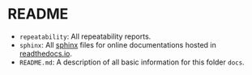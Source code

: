 # README

* `repeatability`: All repeatability reports.
* `sphinx`: All [sphinx](https://www.sphinx-doc.org/en/master/) files for online documentations
  hosted in [readthedocs.io](https://about.readthedocs.com/?ref=readthedocs.org).
* `README.md`: A description of all basic information for this folder `docs`.
